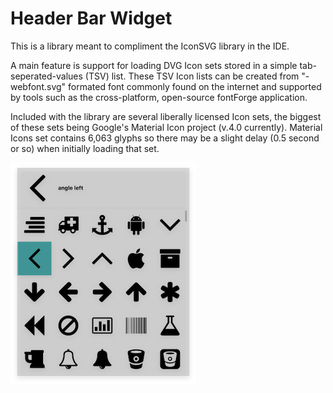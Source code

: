 # Header Bar Widget
This is a library meant to compliment the IconSVG library in the IDE.

A main feature is support for loading DVG Icon sets stored in a simple
tab-seperated-values (TSV) list. These TSV Icon lists can be created from
"-webfont.svg" formated font commonly found on the internet and supported by
tools such as the cross-platform, open-source fontForge application.

Included with the library are several liberally licensed Icon sets, the biggest    
of these sets being Google's Material Icon project (v.4.0 currently).
Material Icons set contains 6,063 glyphs so there may be a slight delay
(0.5 second or so) when initially loading that set.
 

![Icon picker](images/icon-picker.png)
